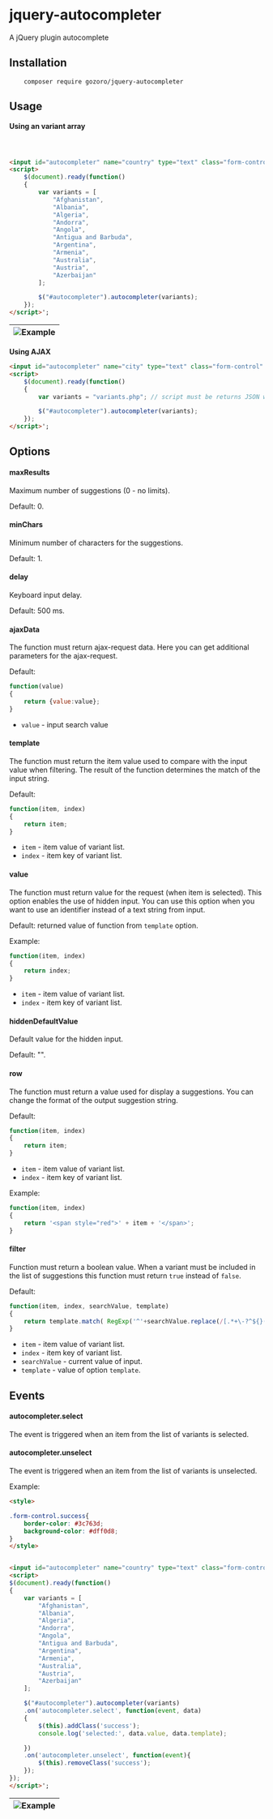 # jquery-autocompleter
A jQuery plugin autocomplete





## Installation
```code
	composer require gozoro/jquery-autocompleter
```

## Usage


**Using an variant array**

```html



<input id="autocompleter" name="country" type="text" class="form-control"  value="" autocomplete="off" />
<script>
	$(document).ready(function()
	{
		var variants = [
			"Afghanistan",
			"Albania",
			"Algeria",
			"Andorra",
			"Angola",
			"Antigua and Barbuda",
			"Argentina",
			"Armenia",
			"Australia",
			"Austria",
			"Azerbaijan"
		];

		$("#autocompleter").autocompleter(variants);
	});
</script>';
```


| ![Example](https://raw.githubusercontent.com/gozoro/jquery-autocompleter/main/images/autocompleter.gif) |
|-|

**Using AJAX**

```html
<input id="autocompleter" name="city" type="text" class="form-control"  value=""/>
<script>
	$(document).ready(function()
	{
		var variants = "variants.php"; // script must be returns JSON with an variant array

		$("#autocompleter").autocompleter(variants);
	});
</script>';
```

## Options

#### maxResults
Maximum number of suggestions (0 - no limits). 

Default: 0.

#### minChars
Minimum number of characters for the suggestions. 

Default: 1.

#### delay
Keyboard input delay.

Default: 500 ms.


#### ajaxData
The function must return ajax-request data. Here you can get additional parameters for the ajax-request.

Default:
```javascript
function(value)
{
	return {value:value};
}
```

- `value` - input search value

#### template
The function must return the item value used to compare with the input value when filtering.
The result of the function determines the match of the input string.

Default:
```javascript
function(item, index)
{
	return item;
}
```
- `item` - item value of variant list.
- `index` - item key of variant list.


#### value
The function must return value for the request (when item is selected).
This option enables the use of hidden input.
You can use this option when you want to use an identifier instead of a text string from input.

Default: returned value of function from `template` option.

Example:
```javascript
function(item, index)
{
	return index;
}
```

- `item` - item value of variant list.
- `index` - item key of variant list.

#### hiddenDefaultValue
Default value for the hidden input. 

Default: "".



#### row
The function must return a value used for display a suggestions.
You can change the format of the output suggestion string.

Default:
```javascript
function(item, index)
{
	return item;
}
```

- `item` - item value of variant list.
- `index` - item key of variant list.

Example:
```javascript
function(item, index)
{
	return '<span style="red">' + item + '</span>';
}
```


#### filter
Function must return a boolean value. 
When a variant must be included in the list of suggestions this function must return `true` instead of `false`.

Default:
```javascript
function(item, index, searchValue, template)
{
	return template.match( RegExp('^'+searchValue.replace(/[.*+\-?^${}()|[\]\\]/g, '\\$&'), 'i') );
}
```

- `item` - item value of variant list.
- `index` - item key of variant list.
- `searchValue` - current value of input.
- `template` - value of option `template`.


## Events

#### autocompleter.select

The event is triggered when an item from the list of variants is selected.


#### autocompleter.unselect

The event is triggered when an item from the list of variants is unselected.

Example:

```html
<style>

.form-control.success{
	border-color: #3c763d;
	background-color: #dff0d8;
}
</style>


<input id="autocompleter" name="country" type="text" class="form-control"  value="" autocomplete="off" />
<script>
$(document).ready(function()
{
	var variants = [
		"Afghanistan",
		"Albania",
		"Algeria",
		"Andorra",
		"Angola",
		"Antigua and Barbuda",
		"Argentina",
		"Armenia",
		"Australia",
		"Austria",
		"Azerbaijan"
	];

	$("#autocompleter").autocompleter(variants)
	.on('autocompleter.select', function(event, data)
	{
		$(this).addClass('success');
		console.log('selected:', data.value, data.template);

	})
	.on('autocompleter.unselect', function(event){
		$(this).removeClass('success');
	});
});
</script>';
```

| ![Example](https://raw.githubusercontent.com/gozoro/jquery-autocompleter/main/images/autocompleter.events.gif) |
|-|